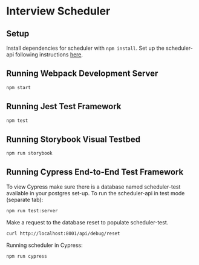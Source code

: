 # Interview Scheduler

## Setup

Install dependencies for scheduler with `npm install`.
Set up the scheduler-api following instructions [here](https://github.com/CLSnazel/scheduler-api).

## Running Webpack Development Server

```sh
npm start
```

## Running Jest Test Framework

```sh
npm test
```

## Running Storybook Visual Testbed

```sh
npm run storybook
```

## Running Cypress End-to-End Test Framework
To view Cypress make sure there is a database named scheduler-test available in your postgres set-up. To run the scheduler-api in test mode (separate tab):
```sh
npm run test:server
```
Make a request to the database reset to populate scheduler-test.
```sh
curl http://localhost:8001/api/debug/reset
```

Running scheduler in Cypress:
```sh
npm run cypress
```